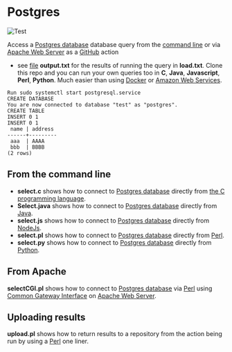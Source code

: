 # Postgres

![Test](https://github.com/philiprbrenan/postgres/workflows/Test/badge.svg)

Access a [Postgres database](https://www.postgresql.org/) database query from the [command line](https://en.wikipedia.org/wiki/Command-line_interface) or via [Apache Web Server](https://en.wikipedia.org/wiki/Apache_HTTP_Server) as a [GitHub](https://github.com/philiprbrenan) action
- see [file](https://en.wikipedia.org/wiki/Computer_file) **output.txt** for the results of running the query in **load.txt**.
Clone this repo and you can run your own queries too in **C**, **Java**,
**Javascript**, **Perl**, **Python**.  Much easier than using [Docker](https://en.wikipedia.org/wiki/Docker_(software)) or [Amazon Web Services](http://aws.amazon.com). 
```
Run sudo systemctl start postgresql.service
CREATE DATABASE
You are now connected to database "test" as "postgres".
CREATE TABLE
INSERT 0 1
INSERT 0 1
 name | address
------+---------
 aaa  | AAAA
 bbb  | BBBB
(2 rows)
```

## From the command line

- **select.c** shows how to connect to [Postgres database](https://www.postgresql.org/) directly from [the C programming language](https://1lib.eu/book/633119/db5c78). 
- **Select.java** shows how to connect to [Postgres database](https://www.postgresql.org/) directly from [Java](https://en.wikipedia.org/wiki/Java_(programming_language)). 
- **select.js** shows how to connect to [Postgres database](https://www.postgresql.org/) directly from [NodeJs](https://en.wikipedia.org/wiki/NodeJs). 
- **select.pl** shows how to connect to [Postgres database](https://www.postgresql.org/) directly from [Perl](http://www.perl.org/). 
- **select.py** shows how to connect to [Postgres database](https://www.postgresql.org/) directly from [Python](https://www.python.org/). 

## From Apache

**selectCGI.pl** shows how to connect to [Postgres database](https://www.postgresql.org/) via [Perl](http://www.perl.org/) using [Common Gateway Interface](https://en.wikipedia.org/wiki/Common_Gateway_Interface) on [Apache Web Server](https://en.wikipedia.org/wiki/Apache_HTTP_Server). 

## Uploading results

**upload.pl** shows how to return results to a repository from the action being run by using a [Perl](http://www.perl.org/) one liner.
